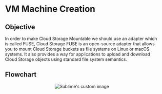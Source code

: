 # VM Machine Creation

## Objective
In order to make Cloud Storage Mountable we should use an adapter which is called FUSE, Cloud Storage FUSE is an open-source adapter that allows you to mount Cloud Storage buckets as file systems on Linux or macOS systems.
It also provides a way for applications to upload and download Cloud Storage objects using standard file system semantics.

## Flowchart
<p align="center">
  <img src="![image](https://user-images.githubusercontent.com/82225825/210511565-5570c06b-3532-4a5e-a498-ce8a2b6cf9c1.png)" alt="Sublime's custom image"/>
</p>
